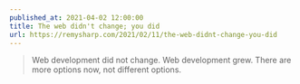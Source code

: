 ```yaml
---
published_at: 2021-04-02 12:00:00
title: The web didn't change; you did
url: https://remysharp.com/2021/02/11/the-web-didnt-change-you-did
---
```


<blockquote><p>Web development did not change. Web development grew. There are more options now, not different options.</p></blockquote>
